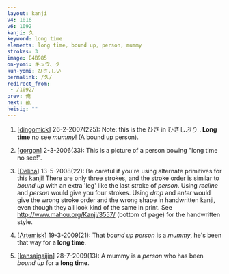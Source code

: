 ```yaml
---
layout: kanji
v4: 1016
v6: 1092
kanji: 久
keyword: long time
elements: long time, bound up, person, mummy
strokes: 3
image: E4B985
on-yomi: キュウ、ク
kun-yomi: ひさ.しい
permalink: /久/
redirect_from:
 - /1092/
prev: 俺
next: 畝
heisig: ""
---
```


1) [<a href="http://kanji.koohii.com/profile/dingomick">dingomick</a>] 26-2-2007(225): Note: this is the ひさ in ひさしぶり .<strong> Long time</strong> no see <em>mummy</em>! (A bound up person).

2) [<a href="http://kanji.koohii.com/profile/gorgon">gorgon</a>] 2-3-2006(33): This is a picture of a person bowing &quot;long time no see!&quot;.

3) [<a href="http://kanji.koohii.com/profile/Delina">Delina</a>] 13-5-2008(22): Be careful if you&#039;re using alternate primitives for this kanji! There are only three strokes, and the stroke order is similar to <em>bound up</em> with an extra &#039;leg&#039; like the last stroke of <em>person</em>. Using <em>recline</em> and <em>person</em> would give you four strokes. Using <em>drop</em> and <em>enter</em> would give the wrong stroke order and the wrong shape in handwritten kanji, even though they all look kind of the same in print. See <a href="http://www.mahou.org/Kanji/3557/">http://www.mahou.org/Kanji/3557/</a> (bottom of page) for the handwritten style.

4) [<a href="http://kanji.koohii.com/profile/Artemisk">Artemisk</a>] 19-3-2009(21): That <em>bound up</em> <em>person</em> is a <em>mummy</em>, he&#039;s been that way for a<strong> long time</strong>.

5) [<a href="http://kanji.koohii.com/profile/kansaigaijin">kansaigaijin</a>] 28-7-2009(13): A mummy is a <em>person</em> who has been <em>bound up</em> for a <strong>long time</strong>.

